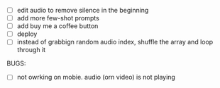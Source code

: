 - [ ] edit audio to remove silence in the beginning
- [ ] add more few-shot prompts
- [ ] add buy me a coffee button
- [ ] deploy
- [ ] instead of grabbign random audio index, shuffle the array and loop through it

BUGS:

- [ ] not owrking on mobie. audio (orn video) is not playing
